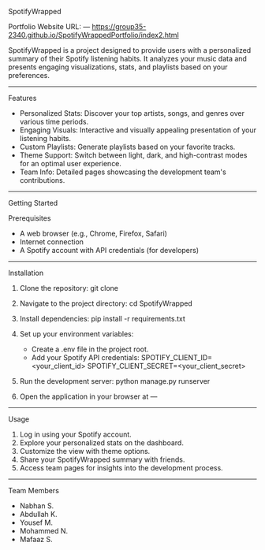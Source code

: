 
SpotifyWrapped

Portfolio Website URL: — https://group35-2340.github.io/SpotifyWrappedPortfolio/index2.html

SpotifyWrapped is a project designed to provide users with a personalized summary of their Spotify listening habits. It analyzes your music data and presents engaging visualizations, stats, and playlists based on your preferences.

---

Features

- Personalized Stats: Discover your top artists, songs, and genres over various time periods.
- Engaging Visuals: Interactive and visually appealing presentation of your listening habits.
- Custom Playlists: Generate playlists based on your favorite tracks.
- Theme Support: Switch between light, dark, and high-contrast modes for an optimal user experience.
- Team Info: Detailed pages showcasing the development team's contributions.

---

Getting Started

Prerequisites
- A web browser (e.g., Chrome, Firefox, Safari)
- Internet connection
- A Spotify account with API credentials (for developers)

---

Installation

1. Clone the repository:
   git clone <repository-url>

2. Navigate to the project directory:
   cd SpotifyWrapped

3. Install dependencies:
   pip install -r requirements.txt

4. Set up your environment variables:
   - Create a .env file in the project root.
   - Add your Spotify API credentials:
     SPOTIFY_CLIENT_ID=<your_client_id>
     SPOTIFY_CLIENT_SECRET=<your_client_secret>

5. Run the development server:
   python manage.py runserver

6. Open the application in your browser at —

---

Usage

1. Log in using your Spotify account.
2. Explore your personalized stats on the dashboard.
3. Customize the view with theme options.
4. Share your SpotifyWrapped summary with friends.
5. Access team pages for insights into the development process.

---

Team Members
- Nabhan S.
- Abdullah K.
- Yousef M.
- Mohammed N.
- Mafaaz S.
